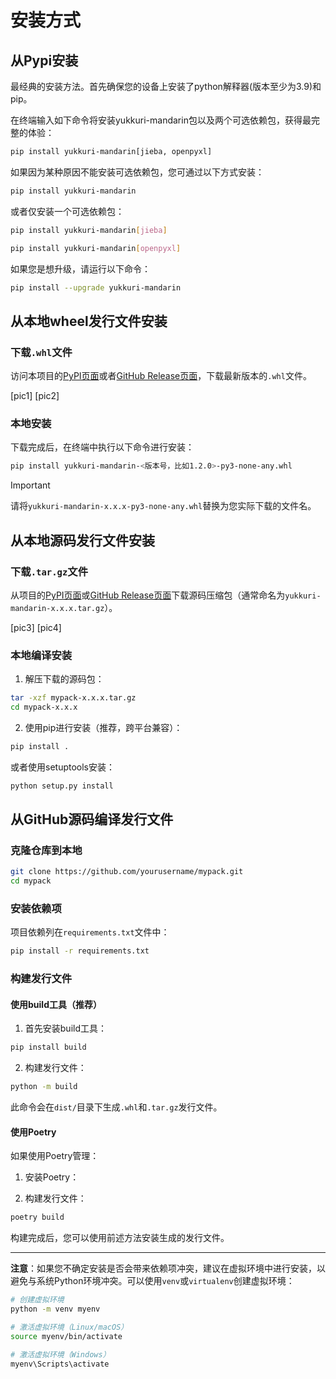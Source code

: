 # 安装方式


## 从Pypi安装

最经典的安装方法。首先确保您的设备上安装了python解释器(版本至少为3.9)和pip。

在终端输入如下命令将安装yukkuri-mandarin包以及两个可选依赖包，获得最完整的体验：

```bash
pip install yukkuri-mandarin[jieba, openpyxl]
```

如果因为某种原因不能安装可选依赖包，您可通过以下方式安装：

```bash
pip install yukkuri-mandarin
```

或者仅安装一个可选依赖包：

```bash
pip install yukkuri-mandarin[jieba]
```

```bash
pip install yukkuri-mandarin[openpyxl]
```

如果您是想升级，请运行以下命令：

```bash
pip install --upgrade yukkuri-mandarin
```


## 从本地wheel发行文件安装

### 下载`.whl`文件

访问本项目的[PyPI页面](https://pypi.org/project/yukkuri-mandarin/)或者[GitHub Release页面](https://github.com/wubzbz/yukkuri-mandarin/releases)，下载最新版本的`.whl`文件。

[pic1]
[pic2]

### 本地安装

下载完成后，在终端中执行以下命令进行安装：

```bash
pip install yukkuri-mandarin-<版本号，比如1.2.0>-py3-none-any.whl
```
> [!IMPORTANT]
> 请将`yukkuri-mandarin-x.x.x-py3-none-any.whl`替换为您实际下载的文件名。

## 从本地源码发行文件安装

### 下载`.tar.gz`文件

从项目的[PyPI页面](https://pypi.org/project/yukkuri-mandarin/)或[GitHub Release页面](https://github.com/wubzbz/yukkuri-mandarin/releases)下载源码压缩包（通常命名为`yukkuri-mandarin-x.x.x.tar.gz`）。

[pic3]
[pic4]

### 本地编译安装

1. 解压下载的源码包：
```bash
tar -xzf mypack-x.x.x.tar.gz
cd mypack-x.x.x
```

2. 使用pip进行安装（推荐，跨平台兼容）：
```bash
pip install .
```

或者使用setuptools安装：
```bash
python setup.py install
```

## 从GitHub源码编译发行文件

### 克隆仓库到本地

```bash
git clone https://github.com/yourusername/mypack.git
cd mypack
```

### 安装依赖项

项目依赖列在`requirements.txt`文件中：

```bash
pip install -r requirements.txt
```

### 构建发行文件

#### 使用build工具（推荐）

1. 首先安装build工具：
```bash
pip install build
```

2. 构建发行文件：
```bash
python -m build
```

此命令会在`dist/`目录下生成`.whl`和`.tar.gz`发行文件。

#### 使用Poetry

如果使用Poetry管理：

1. 安装Poetry：


2. 构建发行文件：

```bash
poetry build
```

构建完成后，您可以使用前述方法安装生成的发行文件。

---

**注意**：如果您不确定安装是否会带来依赖项冲突，建议在虚拟环境中进行安装，以避免与系统Python环境冲突。可以使用`venv`或`virtualenv`创建虚拟环境：

```bash
# 创建虚拟环境
python -m venv myenv

# 激活虚拟环境（Linux/macOS）
source myenv/bin/activate

# 激活虚拟环境（Windows）
myenv\Scripts\activate
```



